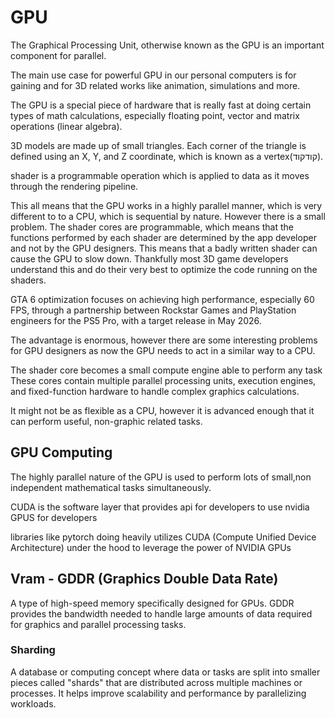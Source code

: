 # GPU
The Graphical Processing Unit, otherwise known as the GPU is an important component for parallel.

The main use case for powerful GPU in our personal computers is for gaining 
and for 3D related works like animation, simulations and more.

The GPU is a special piece of hardware that is really fast at doing certain types of math calculations, especially floating point, vector and matrix operations (linear algebra).

3D models are made up of small triangles. Each corner of the triangle is defined using an X, Y, and Z coordinate, which is known as a vertex(קודקוד).

shader is a programmable operation which is applied to data as it moves through the rendering pipeline.


This all means that the GPU works in a highly parallel manner, which is very different to to a CPU, which is sequential by nature. However there is a small problem. The shader cores are programmable, which means that the functions performed by each shader are determined by the app developer and not by the GPU designers. This means that a badly written shader can cause the GPU to slow down. Thankfully most 3D game developers understand this and do their very best to optimize the code running on the shaders.

GTA 6 optimization focuses on achieving high performance, especially 60 FPS, through a partnership between Rockstar Games and PlayStation engineers for the PS5 Pro, with a target release in May 2026.


The advantage is enormous, however there are some interesting problems for GPU designers as now the GPU needs to act in a similar way to a CPU.

The shader core becomes a small compute engine able to perform any task
These cores contain multiple parallel processing units, execution engines, and fixed-function hardware to handle complex graphics calculations.

It might not be as flexible as a CPU, however it is advanced enough that it can perform useful, non-graphic related tasks.

## GPU Computing
The highly parallel nature of the GPU is used to perform lots of small,non independent mathematical tasks simultaneously.

CUDA is the software layer that provides api for developers to use nvidia GPUS for developers

libraries like pytorch doing heavily utilizes CUDA (Compute Unified Device Architecture) under the hood to leverage the power of NVIDIA GPUs


## Vram - GDDR (Graphics Double Data Rate)
A type of high-speed memory specifically designed for GPUs. GDDR provides the bandwidth needed to handle large amounts of data required for graphics and parallel processing tasks.

### Sharding
A database or computing concept where data or tasks are split into smaller pieces called "shards" that are distributed across multiple machines or processes. It helps improve scalability and performance by parallelizing workloads.
